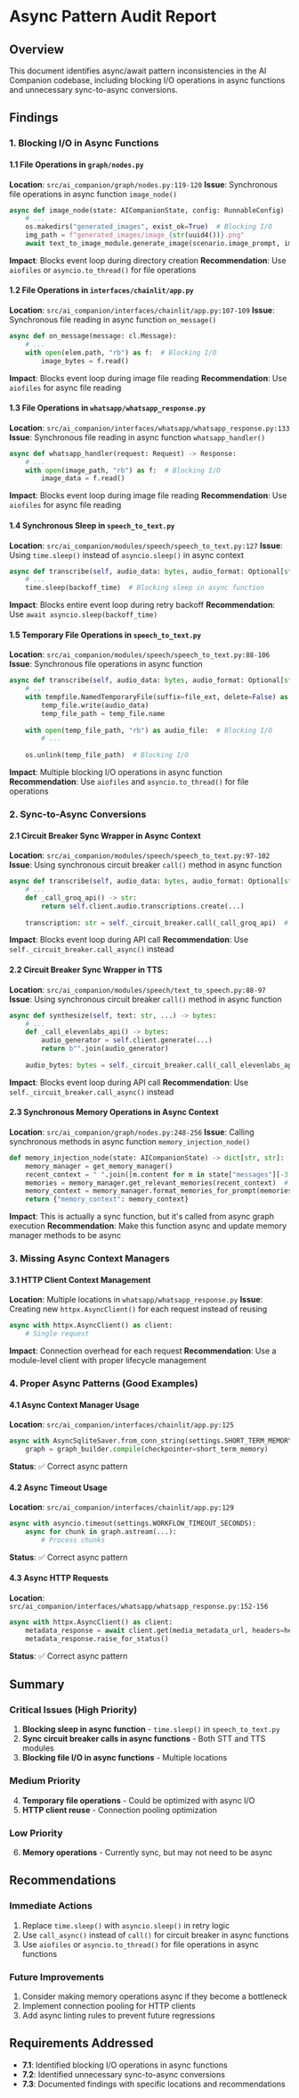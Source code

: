 # Async Pattern Audit Report

## Overview
This document identifies async/await pattern inconsistencies in the AI Companion codebase, including blocking I/O operations in async functions and unnecessary sync-to-async conversions.

## Findings

### 1. Blocking I/O in Async Functions

#### 1.1 File Operations in `graph/nodes.py`
**Location**: `src/ai_companion/graph/nodes.py:119-120`
**Issue**: Synchronous file operations in async function `image_node()`
```python
async def image_node(state: AICompanionState, config: RunnableConfig) -> dict[str, AIMessage | str]:
    # ...
    os.makedirs("generated_images", exist_ok=True)  # Blocking I/O
    img_path = f"generated_images/image_{str(uuid4())}.png"
    await text_to_image_module.generate_image(scenario.image_prompt, img_path)
```
**Impact**: Blocks event loop during directory creation
**Recommendation**: Use `aiofiles` or `asyncio.to_thread()` for file operations

#### 1.2 File Operations in `interfaces/chainlit/app.py`
**Location**: `src/ai_companion/interfaces/chainlit/app.py:107-109`
**Issue**: Synchronous file reading in async function `on_message()`
```python
async def on_message(message: cl.Message):
    # ...
    with open(elem.path, "rb") as f:  # Blocking I/O
        image_bytes = f.read()
```
**Impact**: Blocks event loop during image file reading
**Recommendation**: Use `aiofiles` for async file reading

#### 1.3 File Operations in `whatsapp/whatsapp_response.py`
**Location**: `src/ai_companion/interfaces/whatsapp/whatsapp_response.py:133`
**Issue**: Synchronous file reading in async function `whatsapp_handler()`
```python
async def whatsapp_handler(request: Request) -> Response:
    # ...
    with open(image_path, "rb") as f:  # Blocking I/O
        image_data = f.read()
```
**Impact**: Blocks event loop during image file reading
**Recommendation**: Use `aiofiles` for async file reading

#### 1.4 Synchronous Sleep in `speech_to_text.py`
**Location**: `src/ai_companion/modules/speech/speech_to_text.py:127`
**Issue**: Using `time.sleep()` instead of `asyncio.sleep()` in async context
```python
async def transcribe(self, audio_data: bytes, audio_format: Optional[str] = None) -> str:
    # ...
    time.sleep(backoff_time)  # Blocking sleep in async function
```
**Impact**: Blocks entire event loop during retry backoff
**Recommendation**: Use `await asyncio.sleep(backoff_time)`

#### 1.5 Temporary File Operations in `speech_to_text.py`
**Location**: `src/ai_companion/modules/speech/speech_to_text.py:88-106`
**Issue**: Synchronous file operations in async function
```python
async def transcribe(self, audio_data: bytes, audio_format: Optional[str] = None) -> str:
    # ...
    with tempfile.NamedTemporaryFile(suffix=file_ext, delete=False) as temp_file:  # Blocking I/O
        temp_file.write(audio_data)
        temp_file_path = temp_file.name
    
    with open(temp_file_path, "rb") as audio_file:  # Blocking I/O
        # ...
    
    os.unlink(temp_file_path)  # Blocking I/O
```
**Impact**: Multiple blocking I/O operations in async function
**Recommendation**: Use `aiofiles` and `asyncio.to_thread()` for file operations

### 2. Sync-to-Async Conversions

#### 2.1 Circuit Breaker Sync Wrapper in Async Context
**Location**: `src/ai_companion/modules/speech/speech_to_text.py:97-102`
**Issue**: Using synchronous circuit breaker `call()` method in async function
```python
async def transcribe(self, audio_data: bytes, audio_format: Optional[str] = None) -> str:
    # ...
    def _call_groq_api() -> str:
        return self.client.audio.transcriptions.create(...)
    
    transcription: str = self._circuit_breaker.call(_call_groq_api)  # Sync call in async function
```
**Impact**: Blocks event loop during API call
**Recommendation**: Use `self._circuit_breaker.call_async()` instead

#### 2.2 Circuit Breaker Sync Wrapper in TTS
**Location**: `src/ai_companion/modules/speech/text_to_speech.py:88-97`
**Issue**: Using synchronous circuit breaker `call()` method in async function
```python
async def synthesize(self, text: str, ...) -> bytes:
    # ...
    def _call_elevenlabs_api() -> bytes:
        audio_generator = self.client.generate(...)
        return b"".join(audio_generator)
    
    audio_bytes: bytes = self._circuit_breaker.call(_call_elevenlabs_api)  # Sync call in async function
```
**Impact**: Blocks event loop during API call
**Recommendation**: Use `self._circuit_breaker.call_async()` instead

#### 2.3 Synchronous Memory Operations in Async Context
**Location**: `src/ai_companion/graph/nodes.py:248-256`
**Issue**: Calling synchronous methods in async function `memory_injection_node()`
```python
def memory_injection_node(state: AICompanionState) -> dict[str, str]:
    memory_manager = get_memory_manager()
    recent_context = " ".join([m.content for m in state["messages"][-3:]])
    memories = memory_manager.get_relevant_memories(recent_context)  # Sync call
    memory_context = memory_manager.format_memories_for_prompt(memories)  # Sync call
    return {"memory_context": memory_context}
```
**Impact**: This is actually a sync function, but it's called from async graph execution
**Recommendation**: Make this function async and update memory manager methods to be async

### 3. Missing Async Context Managers

#### 3.1 HTTP Client Context Management
**Location**: Multiple locations in `whatsapp/whatsapp_response.py`
**Issue**: Creating new `httpx.AsyncClient()` for each request instead of reusing
```python
async with httpx.AsyncClient() as client:
    # Single request
```
**Impact**: Connection overhead for each request
**Recommendation**: Use a module-level client with proper lifecycle management

### 4. Proper Async Patterns (Good Examples)

#### 4.1 Async Context Manager Usage
**Location**: `src/ai_companion/interfaces/chainlit/app.py:125`
```python
async with AsyncSqliteSaver.from_conn_string(settings.SHORT_TERM_MEMORY_DB_PATH) as short_term_memory:
    graph = graph_builder.compile(checkpointer=short_term_memory)
```
**Status**: ✅ Correct async pattern

#### 4.2 Async Timeout Usage
**Location**: `src/ai_companion/interfaces/chainlit/app.py:129`
```python
async with asyncio.timeout(settings.WORKFLOW_TIMEOUT_SECONDS):
    async for chunk in graph.astream(...):
        # Process chunks
```
**Status**: ✅ Correct async pattern

#### 4.3 Async HTTP Requests
**Location**: `src/ai_companion/interfaces/whatsapp/whatsapp_response.py:152-156`
```python
async with httpx.AsyncClient() as client:
    metadata_response = await client.get(media_metadata_url, headers=headers)
    metadata_response.raise_for_status()
```
**Status**: ✅ Correct async pattern

## Summary

### Critical Issues (High Priority)
1. **Blocking sleep in async function** - `time.sleep()` in `speech_to_text.py`
2. **Sync circuit breaker calls in async functions** - Both STT and TTS modules
3. **Blocking file I/O in async functions** - Multiple locations

### Medium Priority
4. **Temporary file operations** - Could be optimized with async I/O
5. **HTTP client reuse** - Connection pooling optimization

### Low Priority
6. **Memory operations** - Currently sync, but may not need to be async

## Recommendations

### Immediate Actions
1. Replace `time.sleep()` with `asyncio.sleep()` in retry logic
2. Use `call_async()` instead of `call()` for circuit breaker in async functions
3. Use `aiofiles` or `asyncio.to_thread()` for file operations in async functions

### Future Improvements
1. Consider making memory operations async if they become a bottleneck
2. Implement connection pooling for HTTP clients
3. Add async linting rules to prevent future regressions

## Requirements Addressed
- **7.1**: Identified blocking I/O operations in async functions
- **7.2**: Identified unnecessary sync-to-async conversions
- **7.3**: Documented findings with specific locations and recommendations
